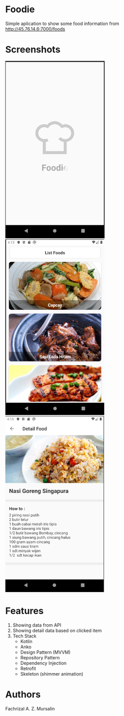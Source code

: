 # Foodie
Simple aplication to show some food information from http://45.76.14.6:7000/foods

# Screenshots
![Alt text](/screenshots/splashscreen.png?raw=true "Splash Screen")  ![Alt text](/screenshots/main.png?raw=true "Main Activity") ![Alt text](/screenshots/detail.png?raw=true "Detail Activity")

# Features
1. Showing data from API
2. Showing detail data based on clicked item
3. Tech Stack
    - Kotlin
    - Anko
    - Design Pattern (MVVM)
    - Repository Pattern
    - Dependency Injection
    - Retrofit
    - Skeleton (shimmer animation)

# Authors
Fachrizal A. Z. Mursalin
